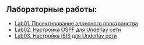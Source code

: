 ## Лабораторные работы:

 - [Lab01. Проектирование адресного пространства](lab01/)
 - [Lab02. Настройка OSPF для Underlay сети](lab02/)
 - [Lab03. Настройка ISIS для Underlay сети](lab03/)

